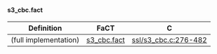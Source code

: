 
#### s3_cbc.fact
Definition | FaCT | C
--- | --- | ---
(full implementation) | [s3_cbc.fact](/openssl/s3_cbc.fact) | [ssl/s3_cbc.c:276-482](/openssl/tests/ssl/openssl-fact/s3_cbc.c#L276-L482)
